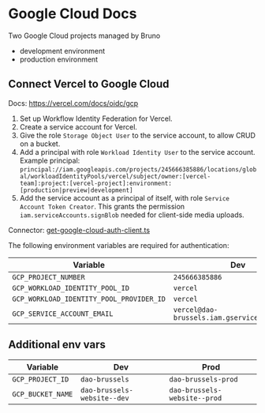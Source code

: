 # Google Cloud Docs

Two Google Cloud projects managed by Bruno

- development environment
- production environment

## Connect Vercel to Google Cloud

Docs: https://vercel.com/docs/oidc/gcp

1. Set up Workflow Identity Federation for Vercel.
2. Create a service account for Vercel.
3. Give the role `Storage Object User` to the service account, to allow CRUD on a bucket.
4. Add a principal with role `Workload Identity User` to the service account. Example principal: `principal://iam.googleapis.com/projects/245666385886/locations/global/workloadIdentityPools/vercel/subject/owner:[vercel-team]:project:[vercel-project]:environment:[production|preview|development]`
5. Add the service account as a principal of itself, with role `Service Account Token Creator`. This grants the permission `iam.serviceAccounts.signBlob` needed for client-side media uploads.

Connector: [get-google-cloud-auth-client.ts](get-google-cloud-auth-client.ts)

The following environment variables are required for authentication:

| Variable                                 | Dev                                           | Prod                                               |
| ---------------------------------------- | --------------------------------------------- | -------------------------------------------------- |
| `GCP_PROJECT_NUMBER`                     | `245666385886`                                | `1026931211127`                                    |
| `GCP_WORKLOAD_IDENTITY_POOL_ID`          | `vercel`                                      | `vercel`                                           |
| `GCP_WORKLOAD_IDENTITY_POOL_PROVIDER_ID` | `vercel`                                      | `vercel`                                           |
| `GCP_SERVICE_ACCOUNT_EMAIL`              | `vercel@dao-brussels.iam.gserviceaccount.com` | `vercel@dao-brussels-prod.iam.gserviceaccount.com` |

## Additional env vars

| Variable          | Dev                         | Prod                         |
| ----------------- | --------------------------- | ---------------------------- |
| `GCP_PROJECT_ID`  | `dao-brussels`              | `dao-brussels-prod`          |
| `GCP_BUCKET_NAME` | `dao-brussels-website--dev` | `dao-brussels-website--prod` |
